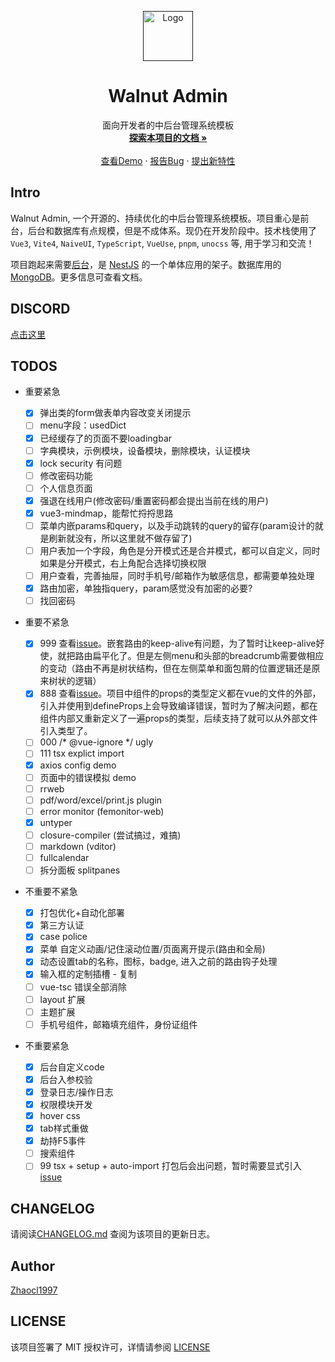 <!-- PROJECT LOGO -->
<p align="center">
  <a href="">
    <img src="https://github.com/Zhaocl1997/walnut-admin-client/blob/main/public/assets/logo.png" alt="Logo" width="80" height="80">
  </a>

  <h1 align="center">Walnut Admin</h1>
  <p align="center">
    面向开发者的中后台管理系统模板
    <br />
    <a target="_blank" href="https://walnut-admin-doc.netlify.app/"><strong>探索本项目的文档 »</strong></a>
    <br />
    <br />
    <a target="_blank" href="https://www.walnut-admin.com">查看Demo</a>
    ·
    <a target="_blank" href="https://github.com/Zhaocl1997/walnut-admin-client/issues">报告Bug</a>
    ·
    <a target="_blank" href="https://github.com/Zhaocl1997/walnut-admin-client/issues">提出新特性</a>
  </p>

</p>

## Intro

Walnut Admin, 一个开源的、持续优化的中后台管理系统模板。项目重心是前台，后台和数据库有点规模，但是不成体系。现仍在开发阶段中。技术栈使用了 `Vue3`, `Vite4`, `NaiveUI`, `TypeScript`, `VueUse`, `pnpm`, `unocss` 等, 用于学习和交流！

项目跑起来需要[后台][walnut-admin-server]，是 [NestJS][nestjs-url] 的一个单体应用的架子。数据库用的 [MongoDB](https://www.mongodb.com/)。更多信息可查看文档。

## DISCORD

[点击这里](https://discord.gg/kfVuasVXs2)

## TODOS

- 重要紧急

  - [x] 弹出类的form做表单内容改变关闭提示
  - [ ] menu字段：usedDict
  - [x] 已经缓存了的页面不要loadingbar
  - [ ] 字典模块，示例模块，设备模块，删除模块，认证模块
  - [x] lock security 有问题
  - [ ] 修改密码功能
  - [ ] 个人信息页面
  - [x] 强退在线用户(修改密码/重置密码都会提出当前在线的用户)
  - [x] vue3-mindmap，能帮忙捋捋思路
  - [ ] 菜单内嵌params和query，以及手动跳转的query的留存(param设计的就是刷新就没有，所以这里就不做存留了)
  - [ ] 用户表加一个字段，角色是分开模式还是合并模式，都可以自定义，同时如果是分开模式，右上角配合选择切换权限
  - [ ] 用户查看，完善抽屉，同时手机号/邮箱作为敏感信息，都需要单独处理
  - [x] 路由加密，单独指query，param感觉没有加密的必要?
  - [ ] 找回密码

- 重要不紧急

  - [x] 999 查看[issue](https://github.com/vuejs/vue-router-next/issues/626)。嵌套路由的keep-alive有问题，为了暂时让keep-alive好使，就把路由扁平化了。但是左侧menu和头部的breadcrumb需要做相应的变动（路由不再是树状结构，但在左侧菜单和面包屑的位置逻辑还是原来树状的逻辑）
  - [x] 888 查看[issue](https://github.com/vuejs/core/issues/4294)。项目中组件的props的类型定义都在vue的文件的外部，引入并使用到defineProps上会导致编译错误，暂时为了解决问题，都在组件内部又重新定义了一遍props的类型，后续支持了就可以从外部文件引入类型了。
  - [ ] 000 /* @vue-ignore */ ugly
  - [ ] 111 tsx explict import
  - [x] axios config demo
  - [ ] 页面中的错误模拟 demo
  - [ ] rrweb
  - [ ] pdf/word/excel/print.js plugin
  - [ ] error monitor (femonitor-web)
  - [x] untyper
  - [ ] closure-compiler (尝试搞过，难搞)
  - [ ] markdown (vditor)
  - [ ] fullcalendar
  - [ ] 拆分面板 splitpanes

- 不重要不紧急

  - [x] 打包优化+自动化部署
  - [x] 第三方认证
  - [x] case police
  - [x] 菜单 自定义动画/记住滚动位置/页面离开提示(路由和全局)
  - [x] 动态设置tab的名称，图标，badge, 进入之前的路由钩子处理
  - [x] 输入框的定制插槽 - 复制
  - [ ] vue-tsc 错误全部消除
  - [ ] layout 扩展
  - [ ] 主题扩展
  - [ ] 手机号组件，邮箱填充组件，身份证组件

- 不重要紧急

  - [x] 后台自定义code
  - [x] 后台入参校验
  - [x] 登录日志/操作日志
  - [x] 权限模块开发
  - [x] hover css
  - [x] tab样式重做
  - [x] 劫持F5事件
  - [ ] 搜索组件
  - [ ] 99 tsx + setup + auto-import 打包后会出问题，暂时需要显式引入 [issue](https://github.com/antfu/unplugin-auto-import/issues/75)

## CHANGELOG

请阅读[CHANGELOG.md](./CHANGELOG.md) 查阅为该项目的更新日志。

## Author

[Zhaocl1997][author-url]

## LICENSE

该项目签署了 MIT 授权许可，详情请参阅 [LICENSE][license-url]

<!-- links -->

[author-url]: https://github.com/Zhaocl1997
[walnut-admin-client]: https://github.com/Zhaocl1997/walnut-admin-client
[walnut-admin-server]: https://github.com/Zhaocl1997/walnut-admin-server
[license-url]: https://github.com/Zhaocl1997/walnut-admin-client/blob/main/LICENSE
[nestjs-url]: https://docs.nestjs.com/
